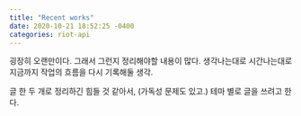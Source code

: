 ```yaml
---
title: "Recent works"
date: 2020-10-21 18:52:25 -0400
categories: riot-api
---
```


굉장히 오랜만이다.
그래서 그런지 정리해야할 내용이 많다.
생각나는대로 시간나는대로 지금까지 작업의 흐름을 다시 기록해둘 생각.

글 한 두 개로 정리하긴 힘들 것 같아서, (가독성 문제도 있고.)
테마 별로 글을 쓰려고 한다.
